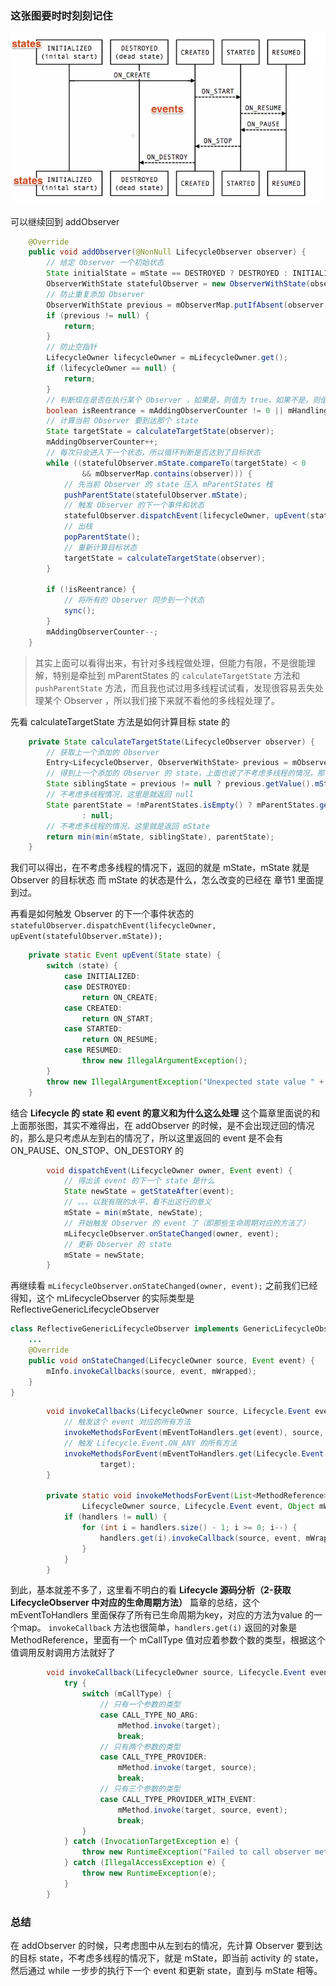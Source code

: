 ### 这张图要时时刻刻记住
![d2a08956897cb51fe6e2c9af8286c982.png](https://github.com/CiyLei/Android-Learn/blob/master/img/lifecycle1.png?raw=true)

可以继续回到 addObserver 
```Java
    @Override
    public void addObserver(@NonNull LifecycleObserver observer) {
        // 给定 Observer 一个初始状态
        State initialState = mState == DESTROYED ? DESTROYED : INITIALIZED;
        ObserverWithState statefulObserver = new ObserverWithState(observer, initialState);
        // 防止重复添加 Observer
        ObserverWithState previous = mObserverMap.putIfAbsent(observer, statefulObserver);
        if (previous != null) {
            return;
        }
        // 防止空指针
        LifecycleOwner lifecycleOwner = mLifecycleOwner.get();
        if (lifecycleOwner == null) {
            return;
        }
        // 判断现在是否在执行某个 Observer ，如果是，则值为 true，如果不是，则值为 false，后面就会触发 sync()。应该为多线程做处理
        boolean isReentrance = mAddingObserverCounter != 0 || mHandlingEvent;
        // 计算当前 Observer 要到达那个 state
        State targetState = calculateTargetState(observer);
        mAddingObserverCounter++;
        // 每次只会进入下一个状态，所以循环判断是否达到了目标状态
        while ((statefulObserver.mState.compareTo(targetState) < 0
                && mObserverMap.contains(observer))) {
            // 先当前 Observer 的 state 压入 mParentStates 栈
            pushParentState(statefulObserver.mState);
            // 触发 Observer 的下一个事件和状态
            statefulObserver.dispatchEvent(lifecycleOwner, upEvent(statefulObserver.mState));
            // 出栈
            popParentState();
            // 重新计算目标状态
            targetState = calculateTargetState(observer);
        }

        if (!isReentrance) {
            // 将所有的 Observer 同步到一个状态
            sync();
        }
        mAddingObserverCounter--;
    }
```
> 其实上面可以看得出来，有针对多线程做处理，但能力有限，不是很能理解，特别是牵扯到 mParentStates 的 `calculateTargetState` 方法和 `pushParentState` 方法，而且我也试过用多线程试试看，发现很容易丢失处理某个 Observer ，所以我们接下来就不看他的多线程处理了。

先看 calculateTargetState 方法是如何计算目标 state 的
```Java
    private State calculateTargetState(LifecycleObserver observer) {
        // 获取上一个添加的 Observer
        Entry<LifecycleObserver, ObserverWithState> previous = mObserverMap.ceil(observer);
        // 得到上一个添加的 Observer 的 state，上面也说了不考虑多线程的情况，那么这个 Observer 的 state 应该已经达到了目标状态，所以这个 siblingState 应该是等于 mState
        State siblingState = previous != null ? previous.getValue().mState : null;
        // 不考虑多线程情况，这里是就返回 null
        State parentState = !mParentStates.isEmpty() ? mParentStates.get(mParentStates.size() - 1)
                : null;
        // 不考虑多线程的情况，这里就是返回 mState
        return min(min(mState, siblingState), parentState);
    }
```
我们可以得出，在不考虑多线程的情况下，返回的就是 mState，mState 就是 Observer 的目标状态
而 mState 的状态是什么，怎么改变的已经在 章节1 里面提到过。

再看是如何触发 Observer 的下一个事件状态的
`statefulObserver.dispatchEvent(lifecycleOwner, upEvent(statefulObserver.mState));`
```Java
    private static Event upEvent(State state) {
        switch (state) {
            case INITIALIZED:
            case DESTROYED:
                return ON_CREATE;
            case CREATED:
                return ON_START;
            case STARTED:
                return ON_RESUME;
            case RESUMED:
                throw new IllegalArgumentException();
        }
        throw new IllegalArgumentException("Unexpected state value " + state);
    }
```
结合 **Lifecycle 的 state 和 event 的意义和为什么这么处理** 这个篇章里面说的和上面那张图，其实不难得出，在 addObserver 的时候，是不会出现迂回的情况的，那么是只考虑从左到右的情况了，所以这里返回的 event 是不会有 ON_PAUSE、ON_STOP、ON_DESTORY 的
```Java
        void dispatchEvent(LifecycleOwner owner, Event event) {
            // 得出该 event 的下一个 state 是什么
            State newState = getStateAfter(event);
            // 。。。以我有限的水平，看不出这行的意义
            mState = min(mState, newState);
            // 开始触发 Observer 的 event 了（即那些生命周期对应的方法了）
            mLifecycleObserver.onStateChanged(owner, event);
            // 更新 Observer 的 state
            mState = newState;
        }
```

再继续看 `mLifecycleObserver.onStateChanged(owner, event);` 
之前我们已经得知，这个 mLifecycleObserver 的实际类型是 ReflectiveGenericLifecycleObserver 
```Java
class ReflectiveGenericLifecycleObserver implements GenericLifecycleObserver {
    ...
    @Override
    public void onStateChanged(LifecycleOwner source, Event event) {
        mInfo.invokeCallbacks(source, event, mWrapped);
    }
}
```
```Java
        void invokeCallbacks(LifecycleOwner source, Lifecycle.Event event, Object target) {
            // 触发这个 event 对应的所有方法
            invokeMethodsForEvent(mEventToHandlers.get(event), source, event, target);
            // 触发 Lifecycle.Event.ON_ANY 的所有方法
            invokeMethodsForEvent(mEventToHandlers.get(Lifecycle.Event.ON_ANY), source, event,
                    target);
        }

        private static void invokeMethodsForEvent(List<MethodReference> handlers,
                LifecycleOwner source, Lifecycle.Event event, Object mWrapped) {
            if (handlers != null) {
                for (int i = handlers.size() - 1; i >= 0; i--) {
                    handlers.get(i).invokeCallback(source, event, mWrapped);
                }
            }
        }
```
到此，基本就差不多了，这里看不明白的看 **Lifecycle 源码分析（2-获取 LifecycleObserver 中对应的生命周期方法）** 篇章的总结，这个 mEventToHandlers 里面保存了所有已生命周期为key，对应的方法为value 的一个map。
`invokeCallback` 方法也很简单，`handlers.get(i)` 返回的对象是 MethodReference，里面有一个 mCallType 值对应着参数个数的类型，根据这个值调用反射调用方法就好了
```Java
        void invokeCallback(LifecycleOwner source, Lifecycle.Event event, Object target) {
            try {
                switch (mCallType) {
                    // 只有一个参数的类型
                    case CALL_TYPE_NO_ARG:
                        mMethod.invoke(target);
                        break;
                    // 只有两个参数的类型
                    case CALL_TYPE_PROVIDER:
                        mMethod.invoke(target, source);
                        break;
                    // 只有三个参数的类型
                    case CALL_TYPE_PROVIDER_WITH_EVENT:
                        mMethod.invoke(target, source, event);
                        break;
                }
            } catch (InvocationTargetException e) {
                throw new RuntimeException("Failed to call observer method", e.getCause());
            } catch (IllegalAccessException e) {
                throw new RuntimeException(e);
            }
        }
```

### 总结
在 addObserver 的时候，只考虑图中从左到右的情况，先计算 Observer 要到达的目标 state，不考虑多线程的情况下，就是 mState，即当前 activity 的 state，然后通过 while 一步步的执行下一个 event 和更新 state，直到与 mState 相等。